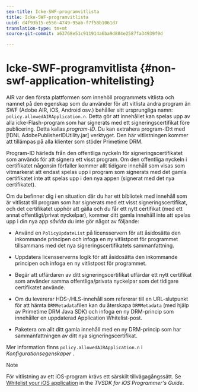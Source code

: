 ```yaml
---
seo-title: Icke-SWF-programvitlista
title: Icke-SWF-programvitlista
uuid: d4f93b15-e556-4749-95ab-f7f58b1061d7
translation-type: tm+mt
source-git-commit: a63768e51c911914a6ba9d884e2587fa34939f9d

---
```



# Icke-SWF-programvitlista {#non-swf-application-whitelisting}

AIR var den första plattformen som innehöll programmets vitlista och namnet på den egenskap som du använder för att vitlista andra program än SWF (Adobe AIR, iOS, Android osv.) behåller sitt ursprungliga namn: `policy.allowedAIRApplication.n`. Detta gör att innehållet kan spelas upp av alla icke-Flash-program som har signerats med ett signeringscertifikat före publicering. Detta kallas *program-ID*. Du kan extrahera program-ID:t med [!DNL AdobePublisherIDUtility.jar] verktyget. Den här vitlistningen kommer att tillämpas på alla klienter som stöder Primetime DRM.

Program-ID härleds från den offentliga nyckeln för signeringscertifikatet som används för att signera ett visst program. Om den offentliga nyckeln i certifikatet någonsin förfaller kommer allt tidigare innehåll som visas som vitmarkerat att endast spelas upp i program som signerats med det gamla certifikatet inte att spelas upp i den nya appen (signerat med det nya certifikatet).

Om du befinner dig i en situation där du har ett bibliotek med innehåll som är vitlistat till program som har signerats med ett visst signeringscertifikat, och det certifikatet upphör att gälla och du får ett nytt certifikat (med ett annat offentligt/privat nyckelpar), kommer ditt gamla innehåll inte att spelas upp i din nya app *såvida* du inte gör något av följande:

* Använd en `PolicyUpdateList` på licensservern för att åsidosätta den inkommande principen och infoga en ny vitlistpost för programmet tillsammans med det nya signeringscertifikatets sammanfattning.
* Uppdatera licensserverns logik för att åsidosätta den inkommande principen och infoga en ny vitlistpost för programmet.
* Begär att utfärdaren av ditt signeringscertifikat utfärdar ett nytt certifikat som använder samma offentliga/privata nyckelpar som det tidigare certifikatet använde.
* Om du levererar HDS-/HLS-innehåll som refererar till en URL-slutpunkt för att hämta `DRMMetadata`filen kan du återskapa `DRMMetadata` (med hjälp av Primetime DRM Java SDK) och infoga en ny DRM-princip som innehåller en uppdaterad Application Whitelist-post.

* Paketera om allt ditt gamla innehåll med en ny DRM-princip som har sammanfattningen av ditt nya signeringscertifikat.

Mer information finns `policy.allowedAIRApplication.n` i *Konfigurationsegenskaper* .

>[!NOTE]
>
>För vitlistning av ett iOS-program krävs ett särskilt tillvägagångssätt. Se [Whitelist your iOS application](../../../../../programming/tvsdk-3x-ios-prog/ios-3x-drm-content-security/ios-3x-whitelist-your-ios-application.md) in the *TVSDK for iOS Programmer&#39;s Guide*.